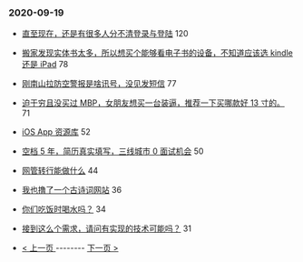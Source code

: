### 2020-09-19 
- [直至现在，还是有很多人分不清登录与登陆](https://www.v2ex.com/t/708479) 120
- [搬家发现实体书太多，所以想买个能够看电子书的设备，不知道应该选 kindle 还是 iPad](https://www.v2ex.com/t/708466) 78
- [刚南山拉防空警报是啥讯号，没见发短信](https://www.v2ex.com/t/708482) 77
- [迫于穷且没买过 MBP，女朋友想买一台装逼，推荐一下买哪款好 13 寸的。](https://www.v2ex.com/t/708486) 71
- [iOS App 资源库](https://www.v2ex.com/t/708414) 52
- [空档 5 年，简历真实填写，三线城市 0 面试机会](https://www.v2ex.com/t/708556) 50
- [网管转行能做什么](https://www.v2ex.com/t/708519) 44
- [我也撸了一个古诗词网站](https://www.v2ex.com/t/708528) 36
- [你们吃饭时喝水吗？](https://www.v2ex.com/t/708520) 34
- [接到这么个需求，请问有实现的技术可能吗？](https://www.v2ex.com/t/708477) 31 

- [ < 上一页 ](https://github.com/able8/v2ex-hot-record/blob/master/2020-09-18.md) -------- [ 下一页 > ](https://github.com/able8/v2ex-hot-record/blob/master/2020-09-20.md)